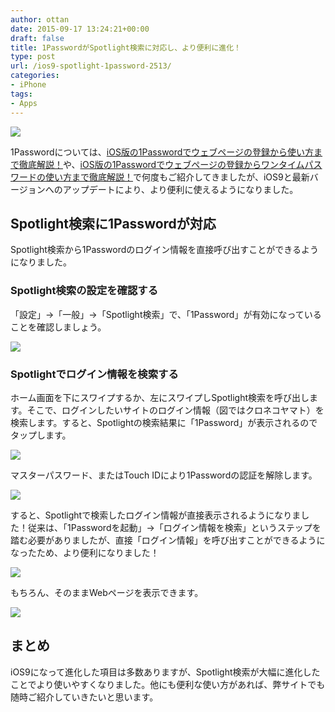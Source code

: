 ```yaml
---
author: ottan
date: 2015-09-17 13:24:21+00:00
draft: false
title: 1PasswordがSpotlight検索に対応し、より便利に進化！
type: post
url: /ios9-spotlight-1password-2513/
categories:
- iPhone
tags:
- Apps
---
```


![](/uploads/2015/09/150917-55fabedc8f2e7.jpg)






1Passwordについては、[iOS版の1Passwordでウェブページの登録から使い方まで徹底解説！](/ios-1password-description-554/)や、[iOS版の1Passwordでウェブページの登録からワンタイムパスワードの使い方まで徹底解説！](/ios-1password-description-part2-875/)で何度もご紹介してきましたが、iOS9と最新バージョンへのアップデートにより、より便利に使えるようになりました。





## Spotlight検索に1Passwordが対応





Spotlight検索から1Passwordのログイン情報を直接呼び出すことができるようになりました。





### Spotlight検索の設定を確認する





「設定」→「一般」→「Spotlight検索」で、「1Password」が有効になっていることを確認しましょう。





![](/uploads/2015/09/150917-55fabeddde880.png)






### Spotlightでログイン情報を検索する





ホーム画面を下にスワイプするか、左にスワイプしSpotlight検索を呼び出します。そこで、ログインしたいサイトのログイン情報（図ではクロネコヤマト）を検索します。すると、Spotlightの検索結果に「1Password」が表示されるのでタップします。





![](/uploads/2015/09/150917-55fabee09d1c4.png)






マスターパスワード、またはTouch IDにより1Passwordの認証を解除します。





![](/uploads/2015/09/150917-55fabee2ee2c0.png)






すると、Spotlightで検索したログイン情報が直接表示されるようになりました！従来は、「1Passwordを起動」→「ログイン情報を検索」というステップを踏む必要がありましたが、直接「ログイン情報」を呼び出すことができるようになったため、より便利になりました！





![](/uploads/2015/09/150917-55fabee4ce708.png)






もちろん、そのままWebページを表示できます。





![](/uploads/2015/09/150917-55fabee74116c.png)






## まとめ





iOS9になって進化した項目は多数ありますが、Spotlight検索が大幅に進化したことでより使いやすくなりました。他にも便利な使い方があれば、弊サイトでも随時ご紹介していきたいと思います。
